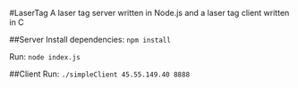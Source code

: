 #LaserTag
A laser tag server written in Node.js and a laser tag client written in C

##Server
Install dependencies: `npm install`

Run: `node index.js`

##Client
Run: `./simpleClient 45.55.149.40 8888`
